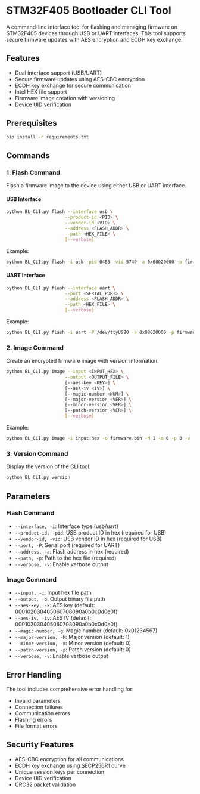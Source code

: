 # STM32F405 Bootloader CLI Tool

A command-line interface tool for flashing and managing firmware on STM32F405 devices through USB or UART interfaces. This tool supports secure firmware updates with AES encryption and ECDH key exchange.

## Features

- Dual interface support (USB/UART)
- Secure firmware updates using AES-CBC encryption
- ECDH key exchange for secure communication
- Intel HEX file support
- Firmware image creation with versioning
- Device UID verification

## Prerequisites

```bash
pip install -r requirements.txt
```

## Commands

### 1. Flash Command

Flash a firmware image to the device using either USB or UART interface.

#### USB Interface
```bash
python BL_CLI.py flash --interface usb \
                      --product-id <PID> \
                      --vendor-id <VID> \
                      --address <FLASH_ADDR> \
                      --path <HEX_FILE> \
                      [--verbose]
```

Example:
```bash
python BL_CLI.py flash -i usb -pid 0483 -vid 5740 -a 0x08020000 -p firmware.hex -v
```

#### UART Interface
```bash
python BL_CLI.py flash --interface uart \
                      --port <SERIAL_PORT> \
                      --address <FLASH_ADDR> \
                      --path <HEX_FILE> \
                      [--verbose]
```

Example:
```bash
python BL_CLI.py flash -i uart -P /dev/ttyUSB0 -a 0x08020000 -p firmware.hex -v
```

### 2. Image Command

Create an encrypted firmware image with version information.

```bash
python BL_CLI.py image --input <INPUT_HEX> \
                      --output <OUTPUT_FILE> \
                      [--aes-key <KEY>] \
                      [--aes-iv <IV>] \
                      [--magic-number <NUM>] \
                      [--major-version <VER>] \
                      [--minor-version <VER>] \
                      [--patch-version <VER>] \
                      [--verbose]
```

Example:
```bash
python BL_CLI.py image -i input.hex -o firmware.bin -M 1 -m 0 -p 0 -v
```

### 3. Version Command

Display the version of the CLI tool.

```bash
python BL_CLI.py version
```

## Parameters

### Flash Command
- `--interface, -i`: Interface type (usb/uart)
- `--product-id, -pid`: USB product ID in hex (required for USB)
- `--vendor-id, -vid`: USB vendor ID in hex (required for USB)
- `--port, -P`: Serial port (required for UART)
- `--address, -a`: Flash address in hex (required)
- `--path, -p`: Path to the hex file (required)
- `--verbose, -v`: Enable verbose output

### Image Command
- `--input, -i`: Input hex file path
- `--output, -o`: Output binary file path
- `--aes-key, -k`: AES key (default: 000102030405060708090a0b0c0d0e0f)
- `--aes-iv, -iv`: AES IV (default: 000102030405060708090a0b0c0d0e0f)
- `--magic-number, -g`: Magic number (default: 0x01234567)
- `--major-version, -M`: Major version (default: 1)
- `--minor-version, -m`: Minor version (default: 0)
- `--patch-version, -p`: Patch version (default: 0)
- `--verbose, -v`: Enable verbose output

## Error Handling

The tool includes comprehensive error handling for:
- Invalid parameters
- Connection failures
- Communication errors
- Flashing errors
- File format errors

## Security Features

- AES-CBC encryption for all communications
- ECDH key exchange using SECP256R1 curve
- Unique session keys per connection
- Device UID verification
- CRC32 packet validation 